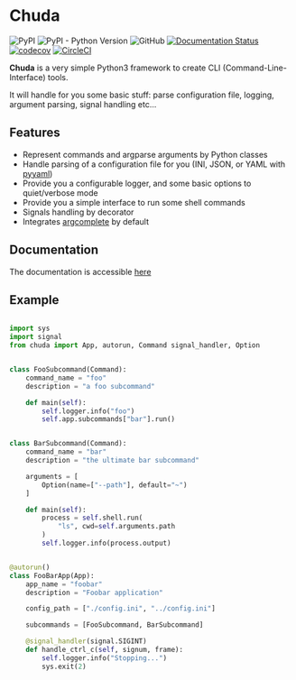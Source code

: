 # Chuda #
![PyPI](https://img.shields.io/pypi/v/chuda.svg)
![PyPI - Python Version](https://img.shields.io/pypi/pyversions/chuda.svg)
![GitHub](https://img.shields.io/github/license/Varkal/chuda.svg)
[![Documentation Status](https://readthedocs.org/projects/chuda/badge/?version=latest)](https://chuda.readthedocs.io/en/latest/?badge=latest)
[![codecov](https://codecov.io/gh/Varkal/chuda/branch/master/graph/badge.svg)](https://codecov.io/gh/Varkal/chuda)
[![CircleCI](https://circleci.com/gh/Varkal/chuda.svg?style=svg)](https://circleci.com/gh/Varkal/chuda)


**Chuda** is a very simple Python3 framework to create CLI (Command-Line-Interface) tools.

It will handle for you some basic stuff: parse configuration file, logging, argument parsing, signal handling etc...

## Features ##

* Represent commands and argparse arguments by Python classes
* Handle parsing of a configuration file for you (INI, JSON, or YAML with [pyyaml](https://github.com/yaml/pyyaml))
* Provide you a configurable logger, and some basic options to quiet/verbose mode
* Provide you a simple interface to run some shell commands
* Signals handling by decorator
* Integrates [argcomplete](https://argcomplete.readthedocs.io/en/latest/) by default

## Documentation ##

The documentation is accessible [here](http://chuda.readthedocs.io)

## Example ##

```python

import sys
import signal
from chuda import App, autorun, Command signal_handler, Option 


class FooSubcommand(Command):
    command_name = "foo"
    description = "a foo subcommand"

    def main(self):
        self.logger.info("foo")
        self.app.subcommands["bar"].run()


class BarSubcommand(Command):
    command_name = "bar"
    description = "the ultimate bar subcommand"

    arguments = [
        Option(name=["--path"], default="~")
    ]

    def main(self):
        process = self.shell.run(
            "ls", cwd=self.arguments.path
        )
        self.logger.info(process.output)


@autorun()
class FooBarApp(App):
    app_name = "foobar"
    description = "Foobar application"

    config_path = ["./config.ini", "../config.ini"]

    subcommands = [FooSubcommand, BarSubcommand]

    @signal_handler(signal.SIGINT)
    def handle_ctrl_c(self, signum, frame):
        self.logger.info("Stopping...")
        sys.exit(2)

```
